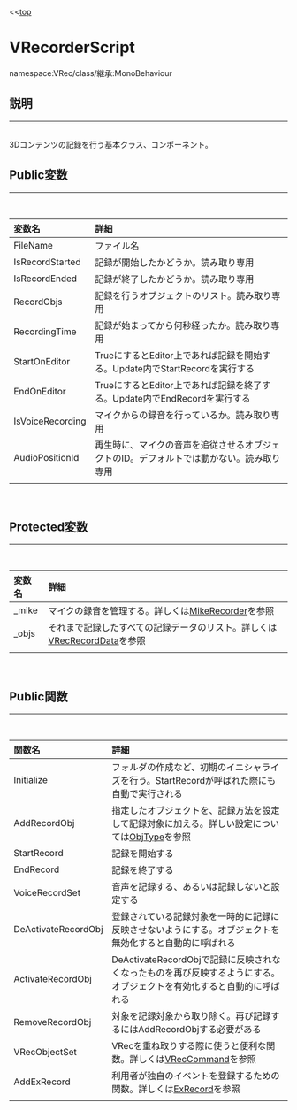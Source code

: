 ﻿<<[top](VRec.html)
# **VRecorderScript**
namespace:VRec/class/継承:MonoBehaviour

## **説明**
---
<br>
3Dコンテンツの記録を行う基本クラス、コンポーネント。
<br>

## **Public変数**
---
<br>

|変数名|詳細|
|:-----------|:------------|
|FileName|ファイル名|
|IsRecordStarted|記録が開始したかどうか。読み取り専用|
|IsRecordEnded|記録が終了したかどうか。読み取り専用|
|RecordObjs|記録を行うオブジェクトのリスト。読み取り専用|
|RecordingTime|記録が始まってから何秒経ったか。読み取り専用|
|StartOnEditor|TrueにするとEditor上であれば記録を開始する。Update内でStartRecordを実行する|
|EndOnEditor|TrueにするとEditor上であれば記録を終了する。Update内でEndRecordを実行する|
|IsVoiceRecording|マイクからの録音を行っているか。読み取り専用|
|AudioPositionId|再生時に、マイクの音声を追従させるオブジェクトのID。デフォルトでは動かない。読み取り専用|
|||
<br>

## **Protected変数**
---
<br>

|変数名|詳細|
|:-----------|:------------|
|_mike|マイクの録音を管理する。詳しくは[MikeRecorder](MikeRecorder.html)を参照|
|_objs|それまで記録したすべての記録データのリスト。詳しくは[VRecRecordData](VRecRecordData.html)を参照|
|||
<br>

## **Public関数**
---
<br>

|関数名|詳細|
|:--|:--|
|Initialize|フォルダの作成など、初期のイニシャライズを行う。StartRecordが呼ばれた際にも自動で実行される|
|AddRecordObj|指定したオブジェクトを、記録方法を設定して記録対象に加える。詳しい設定については[ObjType](ObjType.html)を参照|
|StartRecord|記録を開始する|
|EndRecord|記録を終了する|
|VoiceRecordSet|音声を記録する、あるいは記録しないと設定する|
|DeActivateRecordObj|登録されている記録対象を一時的に記録に反映させないようにする。オブジェクトを無効化すると自動的に呼ばれる|
|ActivateRecordObj|DeActivateRecordObjで記録に反映されなくなったものを再び反映するようにする。オブジェクトを有効化すると自動的に呼ばれる|
|RemoveRecordObj|対象を記録対象から取り除く。再び記録するにはAddRecordObjする必要がある|
|VRecObjectSet|VRecを重ね取りする際に使うと便利な関数。詳しくは[VRecCommand](VRecCommand)を参照|
|AddExRecord|利用者が独自のイベントを登録するための関数。詳しくは[ExRecord](ExRecord.html)を参照|
|||
<br>
